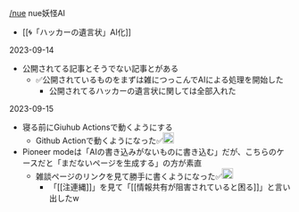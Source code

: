 
[/nue](https://scrapbox.io/nue)
nue妖怪AI
- [[🌀「ハッカーの遺言状」AI化]]


2023-09-14
- 公開されてる記事とそうでない記事とがある
    - ✅公開されているものをまずは雑につっこんでAIによる処理を開始した
        - 公開されてるハッカーの遺言状に関しては全部入れた

2023-09-15
- 寝る前にGiuhub Actionsで動くようにする
    - Github Actionで動くようになった✅<img src='https://scrapbox.io/api/pages/nishio/nishio/icon' alt='nishio.icon' height="19.5"/>
- Pioneer modeは「AIの書き込みがないものに書き込む」だが、こちらのケースだと「まだないページを生成する」の方が素直
    - 雑談ページのリンクを見て勝手に書くようになった✅<img src='https://scrapbox.io/api/pages/nishio/nishio/icon' alt='nishio.icon' height="19.5"/>
        - 「[[注連縄]]」を見て「[[情報共有が阻害されていると困る]]」と言い出したw

